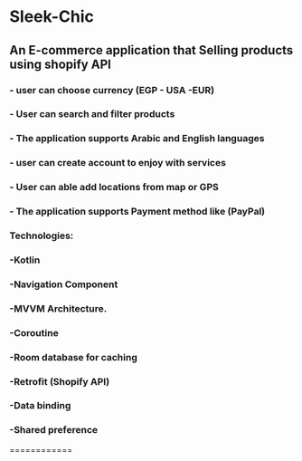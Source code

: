 # Sleek-Chic

## An E-commerce application that Selling products using shopify API 


### - user can choose currency (EGP - USA -EUR)
### - User can search and filter products 
### - The application supports Arabic and English languages
### - user can create account to enjoy with  services
### - User can able add locations from map or GPS
### - The application supports Payment method like (PayPal)

### Technologies:
### -Kotlin
### -Navigation Component
### -MVVM Architecture.
### -Coroutine
### -Room database for caching
### -Retrofit (Shopify API)
### -Data binding
### -Shared preference 
============
